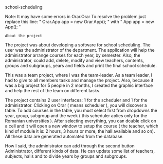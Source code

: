 school-scheduling

Note: It may have some errors in Orar.Orar 
To resolve the problem just replace this line: " Orar.App app = new Orar.App(); " with " App app = new App(); "

    About the project
   The project was about developing a software for school scheduling.
 The user was the administrator of the department. The application will help the administrator arrange courses for each year, by semester. Also, the administrator, could add, delete, modify and view teachers, contents, groups and subgroups, years and fields and print the final school schedule.

 This was a team project, where I was the team-leader. As a team leader, I had to give to all members tasks and manage the project. Also, because it was a big project for 5 people in 2 months, I created the graphic interface and help the rest of the team on different tasks.

   The project contains 2 user interfaces: 1 for the scheduler and 1 for the administrator.
 Clicking on Orar ( means scheduler ), you will discover a table. To add courses in the table, you must select first from dropdowns the year, group, subgroup and the week ( this scheduler aplies only for the Romanian universities ). After selecting everything, you can double click on a cell and it will open a new window to setup the course ( the teacher, which kind of module it is: 2 hours, 3 hours or more, the hall available and so on). All these data are generated automated from the database.
 
 How I said, the administrator can add through the second button Administrator, different kinds of data. He can update some list of teachers, subjects, halls and to divide years by groups and subgroups.
